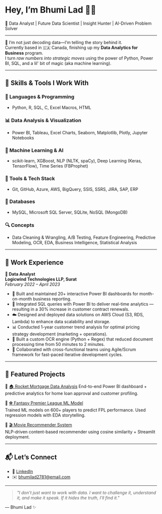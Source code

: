 # Hey, I’m Bhumi Lad 👋🏽  
🎯 Data Analyst | Future Data Scientist | Insight Hunter | AI-Driven Problem Solver

---

🌟 I’m not just decoding data—I’m telling the story behind it.  
Currently based in 🇨🇦 Canada, finishing up my **Data Analytics for Business** program.  
I turn *raw numbers into strategic moves* using the power of Python, Power BI, SQL, and a lil' bit of magic (aka machine learning).

---

## 🧠 Skills & Tools I Work With

### 🚀 Languages & Programming
- Python, R, SQL, C, Excel Macros, HTML

### 📊 Data Analysis & Visualization
- Power BI, Tableau, Excel Charts, Seaborn, Matplotlib, Plotly, Jupyter Notebooks

### 🧠 Machine Learning & AI
- scikit-learn, XGBoost, NLP (NLTK, spaCy), Deep Learning (Keras, TensorFlow), Time Series (FBProphet)

### 🏢 Tools & Tech Stack
- Git, GitHub, Azure, AWS, BigQuery, SSIS, SSRS, JIRA, SAP, ERP

### 💾 Databases
- MySQL, Microsoft SQL Server, SQLite, NoSQL (MongoDB)

### 🔍 Concepts
- Data Cleaning & Wrangling, A/B Testing, Feature Engineering, Predictive Modeling, OCR, EDA, Business Intelligence, Statistical Analysis


---

## 💼 Work Experience

**📍 Data Analyst**  
**Logicwind Technologies LLP, Surat**  
_February 2022 – April 2023_

- 🧾 Built and maintained 20+ interactive Power BI dashboards for month-on-month business reporting.
- 🔗 Integrated SQL queries with Power BI to deliver real-time analytics — resulting in a 30% increase in customer contract renewals.
- ☁️ Designed and deployed data solutions on AWS Cloud (S3, RDS, Lambda) to enhance data scalability and storage.
- 📊 Conducted 1-year customer trend analysis for optimal pricing strategy development (marketing + operations).
- 🧠 Built a custom OCR engine (Python + Regex) that reduced document processing time from 50 minutes to 2 minutes.
- 🤝 Collaborated with cross-functional teams using Agile/Scrum framework for fast-paced iterative development cycles.


---

## 📂 Featured Projects

🔹 [🏠 Rocket Mortgage Data Analysis](https://github.com/bhumilad/Rocket-Mortgage)
End-to-end Power BI dashboard + predictive analytics for home loan approval and customer profiling.

🔹 [⚽ Fantasy Premier League ML Model](https://github.com/bhumilad/FPL)  
Trained ML models on 600+ players to predict FPL performance. Used regression models with EDA storytelling.

🔹 [🎬 Movie Recommender System](https://github.com/...)  
NLP-driven content-based recommender using cosine similarity + Streamlit deployment.

---

## 📬 Let’s Connect
- 🔗 [LinkedIn](https://www.linkedin.com/in/bhumi-lad)
- ✉️ bhumilad2781@email.com

---

> *"I don’t just want to work with data. I want to challenge it, understand it, and make it speak. If it hides the truth, I’ll find it."*  

— Bhumi Lad ✨
